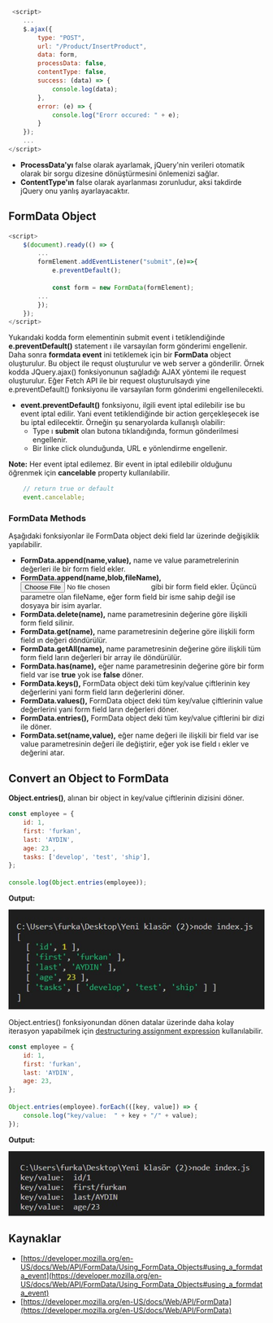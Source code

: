 ```javascript
 <script>
    ...
    $.ajax({
        type: "POST",
        url: "/Product/InsertProduct",
        data: form,
        processData: false,
        contentType: false,
        success: (data) => {
            console.log(data);
        },
        error: (e) => {
            console.log("Erorr occured: " + e);
        }
    });
    ...
</script>
```

- **ProcessData'yı** false olarak ayarlamak, jQuery'nin verileri otomatik olarak bir sorgu dizesine dönüştürmesini önlemenizi sağlar.
- **ContentType'ın** false olarak ayarlanması zorunludur, aksi takdirde jQuery onu yanlış ayarlayacaktır.

## FormData Object
```javascript
<script>
    $(document).ready(() => {
        ...
        formElement.addEventListener("submit",(e)=>{
            e.preventDefault();

            const form = new FormData(formElement);
        ...
        });
    });
</script>
```

Yukarıdaki kodda form elementinin submit event i tetiklendiğinde **e.preventDefault()** statement ı ile varsayılan form gönderimi engellenir. Daha sonra **formdata event** ini tetiklemek için bir **FormData** object oluşturulur. Bu object ile requst oluşturulur ve web server a gönderilir. Örnek kodda JQuery.ajax() fonksiyonunun sağladığı AJAX yöntemi ile request oluşturulur. Eğer Fetch API ile bir request oluşturulsaydı yine e.preventDefault() fonksiyonu ile varsayılan form gönderimi engellenilecekti.

- **event.preventDefault()** fonksiyonu, ilgili event iptal edilebilir ise bu event iptal edilir. Yani event tetiklendiğinde bir action gerçekleşecek ise bu iptal edilecektir. Örneğin şu senaryolarda kullanışlı olabilir:
    - Type ı **submit** olan butona tıklandığında, formun gönderilmesi engellenir.
    - Bir linke click olunduğunda, URL e yönlendirme engellenir.

**Note:** Her event iptal edilemez. Bir event in iptal edilebilir olduğunu öğrenmek için **cancelable** property kullanılabilir. 

```javascript
    // return true or default
    event.cancelable;
```

### FormData Methods
Aşağıdaki fonksiyonlar ile FormData object deki field lar üzerinde değişiklik yapılabilir.
- **FormData.append(name,value),** name ve value parametrelerinin değerleri ile bir form field ekler.
- **FormData.append(name,blob,fileName),** <input type="file"> gibi bir form field ekler. Üçüncü parametre olan fileName, eğer form field bir isme sahip değil ise dosyaya bir isim ayarlar.
- **FormData.delete(name),** name parametresinin değerine göre ilişkili form field silinir.
- **FormData.get(name),** name parametresinin değerine göre ilişkili form field ın değeri döndürülür.
- **FormData.getAll(name),** name parametresinin değerine göre ilişkili tüm form field ların değerleri bir array ile döndürülür.
- **FormData.has(name),** eğer name parametresinin değerine göre bir form field var ise **true** yok ise **false** döner.
- **FormData.keys(),** FormData object deki tüm key/value çiftlerinin key değerlerini yani form field ların değerlerini döner. 
- **FormData.values(),** FormData object deki tüm key/value çiftlerinin value değerlerini yani form field ların değerleri döner.  
- **FormData.entries(),** FormData object deki tüm key/value çiftlerini bir dizi ile döner.
- **FormData.set(name,value),** eğer name değeri ile ilişkili bir field var ise value parametresinin değeri ile değiştirir, eğer yok ise field ı ekler ve değerini atar.

## Convert an Object to FormData
**Object.entries()**, alınan bir object in key/value çiftlerinin dizisini döner.

```javascript
const employee = {
    id: 1,
    first: 'furkan',
    last: 'AYDIN',
    age: 23 ,
    tasks: ['develop', 'test', 'ship'],
};

console.log(Object.entries(employee));
```
**Output:**

![alt text](./wwwroot/img/1.jpg)

Object.entries() fonksiyonundan dönen datalar üzerinde daha kolay iterasyon yapabilmek için [destructuring assignment expression](https://developer.mozilla.org/en-US/docs/Web/JavaScript/Reference/Operators/Destructuring_assignment) kullanılabilir.

```javascript
const employee = {
    id: 1,
    first: 'furkan',
    last: 'AYDIN',
    age: 23,
};

Object.entries(employee).forEach(([key, value]) => {
    console.log("key/value:  " + key + "/" + value);
});
```
**Output:**

![alt text](./wwwroot/img/2.jpg)

## Kaynaklar
- [https://developer.mozilla.org/en-US/docs/Web/API/FormData/Using_FormData_Objects#using_a_formdata_event](https://developer.mozilla.org/en-US/docs/Web/API/FormData/Using_FormData_Objects#using_a_formdata_event)
- [https://developer.mozilla.org/en-US/docs/Web/API/FormData](https://developer.mozilla.org/en-US/docs/Web/API/FormData)

